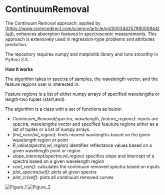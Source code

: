 # ContinuumRemoval

The Continuum Removal approach, applied by [https://www.sciencedirect.com/science/article/pii/S0034425798000844](url), enhances absorption features in spectroscopic measurements. This approach is extensively used in regression-type problems and attributes prediction.

The repository requires numpy and matplotlib library and runs smoothly in Python 3.X.

**How it works**

The algorithm takes in spectra of samples, the wavelength vector, and the feature regions user is interested in. 

Feature regions is a list of either numpy arrays of specified wavelengths or length-two tuples (start,end).

The algorithm is a class with a set of functions as below:

- _Continuum_Removal(spectra, wavelength, feature_regions)_: inputs are spectra, wavelengths vector and specified feauture regions either as a list of tuples or a list of numpy arrays.
- _find_near(wl_region)_: finds nearest wavlengths based on the given wavelength region or point
- _R_value(spectra,wl_region)_ identifies reflectance values based on a given wavelength point or region
- _slope_intercept(spectra,wl_region)_ specifies slope and intercept of a spectra based on a given wavelength region
- _cont_rem()_: calculates the continuum removed spectra based on inputs
- _plot_spectra(self)_: plots all given spectra
- _plot_cr(self)_: plots all continuum removed curves


![Figure_1](https://user-images.githubusercontent.com/35879739/55817654-fa3d7e00-5ac2-11e9-8ea7-ad92065d12d5.png)
![Figure_2](https://user-images.githubusercontent.com/35879739/55817655-fa3d7e00-5ac2-11e9-9b79-bbfacdf825ae.png)
